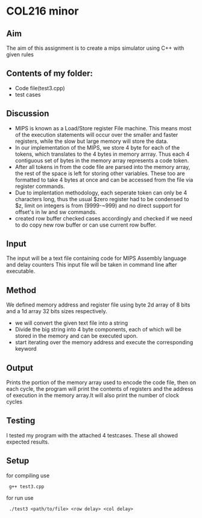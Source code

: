 # COL216 minor

## Aim

The aim of this assignment is to create a mips simulator using C++ with given rules

## Contents of my folder:
- Code file(test3.cpp)
- test cases

## Discussion

- MIPS is known as a Load/Store register File machine. This means most of the execution statements will occur over the smaller and faster registers, while the slow but large memory will store the data.
- In our implementation of the MIPS, we store 4 byte for each of the tokens, which translates to the 4 bytes in memory arrray. Thus each 4 contiguous set of bytes in the memory array represents a code token.
- After all tokens in from the code file are parsed into the memory array, the rest of the space is left for storing other variables. These too are formatted to take 4 bytes at once and can be accessed from the file via register commands.
- Due to implentation methodology, each seperate token can only be 4 characters long, thus the usual $zero register had to be condensed to $z, limit on integers is from (9999-~999) and no direct support for offset's in lw and sw commands.
- created row buffer checked cases accordingly and checked if we need to do copy new row buffer or can use current row buffer. 

## Input

The input will be a text file containing code for MIPS Assembly language and delay counters
This input file will be taken in command line after executable.
## Method

We defined memory address and register file using byte 2d array of 8 bits and a 1d array 32 bits sizes respectively.

- we will convert the given text file into a string
- Divide the big string into 4 byte components, each of which will be stored in the memory and can be executed upon.
- start iterating over the memory address and execute the corresponding keyword

## Output
 Prints the portion of the memory array used to encode the code file, then on each cycle, the program will print the  contents of registers and the address of execution in the memory array.It will also print the number of clock cycles

## Testing
I tested my program with the attached 4 testcases. These all showed expected results.

## Setup
 for compiling use 

     g++ test3.cpp
 
 for run use

     ./test3 <path/to/file> <row delay> <col delay>


